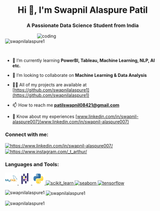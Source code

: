 <h1 align="center">Hi 👋, I'm Swapnil Alaspure Patil</h1>
<h3 align="center">A Passionate Data Science Student from India</h3>

<img align="right" alt="coding" width="400" src="https://github.com/swapnilalaspure1/swapnilalaspure1/assets/134439246/a1e48ad8-4b52-4204-bdfc-dcacbedb3aa6">
<p align="left"> <img src="https://komarev.com/ghpvc/?username=swapnilalaspure1&label=Profile%20views&color=0e75b6&style=flat" alt="swapnilalaspure1" /> </p>
<p align="left"> <a href="https://twitter.com/" target="blank"><img src="https://img.shields.io/twitter/follow/?logo=twitter&style=for-the-badge" alt="" /></a> </p>

- 🌱 I’m currently learning **PowerBI, Tableau, Machine Learning, NLP, AI etc.**

- 👯 I’m looking to collaborate on **Machine Learning & Data Analysis**

- 👨‍💻 All of my projects are available at [https://github.com/swapnilalaspure1](https://github.com/swapnilalaspure1)

- 📫 How to reach me **patilswapnil08421@gmail.com**

- 📄 Know about my experiences [www.linkedin.com/in/swapnil-alaspure007](www.linkedin.com/in/swapnil-alaspure007)
<h3 align="left">Connect with me:</h3>
<p align="left">
<a href="https://linkedin.com/in/https://www.linkedin.com/in/swapnil-alaspure007/" target="blank"><img align="center" src="https://raw.githubusercontent.com/rahuldkjain/github-profile-readme-generator/master/src/images/icons/Social/linked-in-alt.svg" alt="https://www.linkedin.com/in/swapnil-alaspure007/" height="30" width="40" /></a>
<a href="https://instagram.com/https://www.instagram.com/_t_arthur/" target="blank"><img align="center" src="https://raw.githubusercontent.com/rahuldkjain/github-profile-readme-generator/master/src/images/icons/Social/instagram.svg" alt="https://www.instagram.com/_t_arthur/" height="30" width="40" /></a>
</p>

<h3 align="left">Languages and Tools:</h3>
<p align="left"> <a href="https://www.mysql.com/" target="_blank" rel="noreferrer"> <img src="https://raw.githubusercontent.com/devicons/devicon/master/icons/mysql/mysql-original-wordmark.svg" alt="mysql" width="40" height="40"/> </a> <a href="https://pandas.pydata.org/" target="_blank" rel="noreferrer"> <img src="https://raw.githubusercontent.com/devicons/devicon/2ae2a900d2f041da66e950e4d48052658d850630/icons/pandas/pandas-original.svg" alt="pandas" width="40" height="40"/> </a> <a href="https://www.python.org" target="_blank" rel="noreferrer"> <img src="https://raw.githubusercontent.com/devicons/devicon/master/icons/python/python-original.svg" alt="python" width="40" height="40"/> </a> <a href="https://scikit-learn.org/" target="_blank" rel="noreferrer"> <img src="https://upload.wikimedia.org/wikipedia/commons/0/05/Scikit_learn_logo_small.svg" alt="scikit_learn" width="40" height="40"/> </a> <a href="https://seaborn.pydata.org/" target="_blank" rel="noreferrer"> <img src="https://seaborn.pydata.org/_images/logo-mark-lightbg.svg" alt="seaborn" width="40" height="40"/> </a> <a href="https://www.tensorflow.org" target="_blank" rel="noreferrer"> <img src="https://www.vectorlogo.zone/logos/tensorflow/tensorflow-icon.svg" alt="tensorflow" width="40" height="40"/> </a> </p>

<p><img align="left" src="https://github-readme-stats.vercel.app/api/top-langs?username=swapnilalaspure1&show_icons=true&locale=en&layout=compact" alt="swapnilalaspure1" /></p>

<p>&nbsp;<img align="center" src="https://github-readme-stats.vercel.app/api?username=swapnilalaspure1&show_icons=true&locale=en" alt="swapnilalaspure1" /></p>

<p><img align="center" src="https://github-readme-streak-stats.herokuapp.com/?user=swapnilalaspure1&" alt="swapnilalaspure1" /></p>
